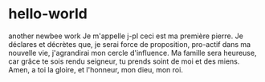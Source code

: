 # hello-world
another newbee work
Je m'appelle j-pl ceci est ma première pierre. Je déclares et décrètes que, je serai force de proposition, pro-actif dans ma nouvelle vie, j'agrandirai mon cercle d'influence. Ma famille sera heureuse, car grâce te sois rendu seigneur, tu prends soint de moi et des miens. Amen, a toi la gloire, et l'honneur, mon dieu, mon roi.
